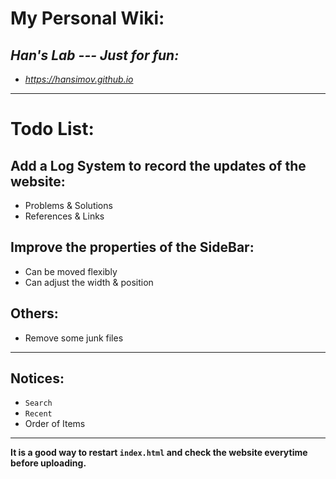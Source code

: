 
# My Personal Wiki: 
## *Han's Lab --- Just for fun:* 
- *https://hansimov.github.io*
---
# Todo List:
## Add a Log System to record the updates of the website:
  - Problems & Solutions
  - References & Links
## Improve the properties of the SideBar:
  - Can be moved flexibly
  - Can adjust the width & position

## Others:
  - Remove some junk files

---
## Notices:
  - `Search`
  - `Recent`
  - Order of Items
---
**It is a good way to restart `index.html` and check the website everytime before uploading.**
